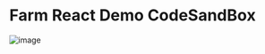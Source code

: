 # Farm React Demo CodeSandBox

![image](https://github.com/user-attachments/assets/f1670948-19ff-415b-9dae-5b39d82d9969)
